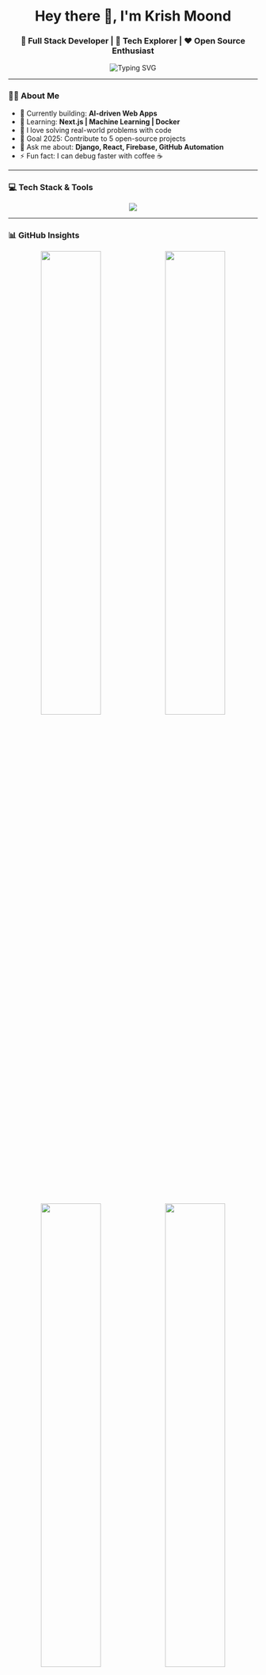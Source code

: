<!--
  🌟 Interactive GitHub Profile by Krish Moond
-->

<h1 align="center">Hey there 👋, I'm Krish Moond</h1>
<h3 align="center">🚀 Full Stack Developer | 🧠 Tech Explorer | ❤️ Open Source Enthusiast</h3>

<p align="center">
  <img src="https://readme-typing-svg.demolab.com?font=Fira+Code&pause=1000&width=500&lines=Welcome+to+my+GitHub+Profile!;I+build+interactive+web+apps;I+love+Python,+React,+and+Django" alt="Typing SVG" />
</p>

---

### 🧑‍💻 About Me
- 🔭 Currently building: **AI-driven Web Apps**
- 🌱 Learning: **Next.js | Machine Learning | Docker**
- 🧩 I love solving real-world problems with code
- 🎯 Goal 2025: Contribute to 5 open-source projects
- 💬 Ask me about: **Django, React, Firebase, GitHub Automation**
- ⚡ Fun fact: I can debug faster with coffee ☕

---

### 💻 Tech Stack & Tools
<p align="center">
  <a href="https://skillicons.dev">
    <img src="https://skillicons.dev/icons?i=python,django,react,js,html,css,tailwind,git,github,vscode,mysql,firebase,docker,linux&perline=7" />
  </a>
</p>

---

### 📊 GitHub Insights

<p align="center">
  <img width="49%" src="https://github-readme-stats.vercel.app/api?username=krishmoond&show_icons=true&theme=radical" />
  <img width="49%" src="https://github-readme-streak-stats.herokuapp.com/?user=krishmoond&theme=highcontrast" />
</p>

<p align="center">
  <img width="49%" src="https://github-readme-stats.vercel.app/api/top-langs/?username=krishmoond&layout=compact&theme=tokyonight" />
  <img width="49%" src="https://github-profile-trophy.vercel.app/?username=krishmoond&theme=onedark&column=4" />
</p>

---

### 🧠 Dynamic Stuff

#### 📝 Latest Blog Posts
<!-- BLOG-POST-LIST:START -->
- [How I Built My First Django API 🚀](#)
- [5 Tools to Automate GitHub Workflows 🤖](#)
- [Mastering React Hooks in 2025 ⚛️](#)
<!-- BLOG-POST-LIST:END -->

#### 💬 Random Dev Quote
> “Code is like humor. When you have to explain it, it’s bad.” — Cory House

*(You can automate this with a GitHub Action using [readme-quotes](https://github.com/piyushsuthar/github-readme-quotes))*  

---

### 🎵 Now Playing on Spotify
<p align="center">
  <img src="https://novatorem.vercel.app/api/spotify" alt="Spotify Now Playing" width="400" />
</p>

---

### 🏆 Badges & Achievements
<p align="center">
  <img src="https://img.shields.io/badge/Open%20Source-Contributor-blue?style=for-the-badge&logo=github" />
  <img src="https://img.shields.io/badge/Django-Expert-green?style=for-the-badge&logo=django" />
  <img src="https://img.shields.io/badge/React-Developer-blue?style=for-the-badge&logo=react" />
  <img src="https://img.shields.io/badge/Learning-Next.js-black?style=for-the-badge&logo=next.js" />
</p>

---

### 🌐 Connect with Me
<p align="center">
  <a href="mailto:krishmoond@gmail.com">
    <img src="https://img.shields.io/badge/Email-krishmoond%40gmail.com-red?style=for-the-badge&logo=gmail" />
  </a>
  <a href="https://linkedin.com/in/krishmoond">
    <img src="https://img.shields.io/badge/LinkedIn-Krish%20Moond-blue?style=for-the-badge&logo=linkedin" />
  </a>
  <a href="https://twitter.com/krishmoond">
    <img src="https://img.shields.io/badge/Twitter-%40krishmoond-1DA1F2?style=for-the-badge&logo=twitter" />
  </a>
  <a href="https://your-portfolio-link.com">
    <img src="https://img.shields.io/badge/Portfolio-Visit-green?style=for-the-badge&logo=vercel" />
  </a>
</p>

---

### 👁️ Visitor Count
<p align="center">
  <img src="https://komarev.com/ghpvc/?username=krishmoond&color=blueviolet&style=for-the-badge" alt="Profile Views" />
</p>

---

### 🧩 Fun Mini Animation
<p align="center">
  <img src="https://media.giphy.com/media/Y4ak9Ki2GZCbJxAnJD/giphy.gif" width="400" alt="Coding Animation" />
</p>

---

### 🧠 “Automation Zone” (Optional)
You can add **auto-updating GitHub Actions**:
- 📰 Fetch latest blog posts automatically  
- 🎧 Update Spotify status live  
- 📆 Update contribution graph daily  
- 💡 Rotate quotes or achievements  

Setup guide:  
👉 [GitHub Actions Awesome Profile README Automation](https://github.com/marketplace/actions/github-profile-readme-generator)
